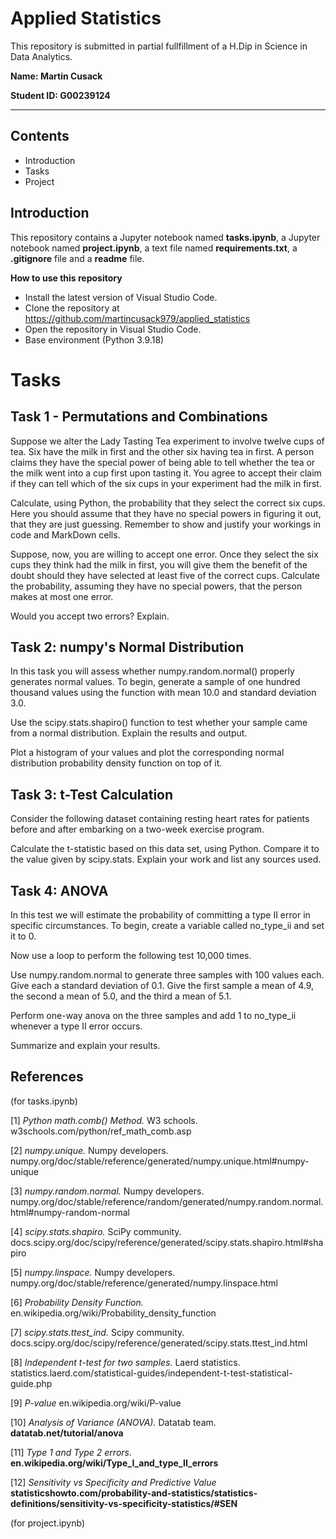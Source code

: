 # Applied Statistics

This repository is submitted in partial fullfillment of a H.Dip in Science in Data Analytics.

**Name: Martin Cusack**

**Student ID: G00239124**
***

## Contents 
* Introduction
* Tasks
* Project

## Introduction

This repository contains a Jupyter notebook named **tasks.ipynb**, a Jupyter notebook named **project.ipynb**, a text file named **requirements.txt**, a **.gitignore** file and a **readme** file.

**How to use this repository**

* Install the latest version of Visual Studio Code.
* Clone the repository at https://github.com/martincusack979/applied_statistics
* Open the repository in Visual Studio Code.
* Base environment (Python 3.9.18)


# Tasks

## Task 1 - Permutations and Combinations
Suppose we alter the Lady Tasting Tea experiment to involve twelve cups of tea. Six have the milk in first and the other six having tea in first. A person claims they have the special power of being able to tell whether the tea or the milk went into a cup first upon tasting it. You agree to accept their claim if they can tell which of the six cups in your experiment had the milk in first.

Calculate, using Python, the probability that they select the correct six cups. Here you should assume that they have no special powers in figuring it out, that they are just guessing. Remember to show and justify your workings in code and MarkDown cells.

Suppose, now, you are willing to accept one error. Once they select the six cups they think had the milk in first, you will give them the benefit of the doubt should they have selected at least five of the correct cups. Calculate the probability, assuming they have no special powers, that the person makes at most one error.

Would you accept two errors? Explain.

## Task 2: numpy's Normal Distribution
In this task you will assess whether numpy.random.normal() properly generates normal values. To begin, generate a sample of one hundred thousand values using the function with mean 10.0 and standard deviation 3.0.

Use the scipy.stats.shapiro() function to test whether your sample came from a normal distribution. Explain the results and output.

Plot a histogram of your values and plot the corresponding normal distribution probability density function on top of it.

## Task 3: t-Test Calculation
Consider the following dataset containing resting heart rates for patients before and after embarking on a two-week exercise program.

Calculate the t-statistic based on this data set, using Python. Compare it to the value given by scipy.stats. Explain your work and list any sources used.

## Task 4: ANOVA
In this test we will estimate the probability of committing a type II error in specific circumstances. To begin, create a variable called no_type_ii and set it to 0.

Now use a loop to perform the following test 10,000 times.

Use numpy.random.normal to generate three samples with 100 values each. Give each a standard deviation of 0.1. Give the first sample a mean of 4.9, the second a mean of 5.0, and the third a mean of 5.1.

Perform one-way anova on the three samples and add 1 to no_type_ii whenever a type II error occurs.

Summarize and explain your results.

## References

(for tasks.ipynb)

[1]  *Python math.comb() Method.* W3 schools. w3schools.com/python/ref_math_comb.asp

[2]  *numpy.unique.* Numpy developers. numpy.org/doc/stable/reference/generated/numpy.unique.html#numpy-unique

[3] *numpy.random.normal.* Numpy developers. numpy.org/doc/stable/reference/random/generated/numpy.random.normal.html#numpy-random-normal

[4] *scipy.stats.shapiro.* SciPy community.  docs.scipy.org/doc/scipy/reference/generated/scipy.stats.shapiro.html#shapiro

[5] *numpy.linspace.* Numpy developers. numpy.org/doc/stable/reference/generated/numpy.linspace.html

[6]  *Probability Density Function.* en.wikipedia.org/wiki/Probability_density_function

[7]  *scipy.stats.ttest_ind.* Scipy community. docs.scipy.org/doc/scipy/reference/generated/scipy.stats.ttest_ind.html

[8] *Independent t-test for two samples.* Laerd statistics. statistics.laerd.com/statistical-guides/independent-t-test-statistical-guide.php

[9] *P-value* en.wikipedia.org/wiki/P-value

[10] *Analysis of Variance (ANOVA).* Datatab team.  **datatab.net/tutorial/anova**

[11] *Type 1 and Type 2 errors.*  **en.wikipedia.org/wiki/Type_I_and_type_II_errors**

[12] *Sensitivity vs Specificity and Predictive Value* **statisticshowto.com/probability-and-statistics/statistics-definitions/sensitivity-vs-specificity-statistics/#SEN**

(for project.ipynb)



